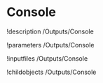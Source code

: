 <!-- MOOSE Documentation Stub: Remove this when content is added. -->

# Console
!description /Outputs/Console

!parameters /Outputs/Console

!inputfiles /Outputs/Console

!childobjects /Outputs/Console
